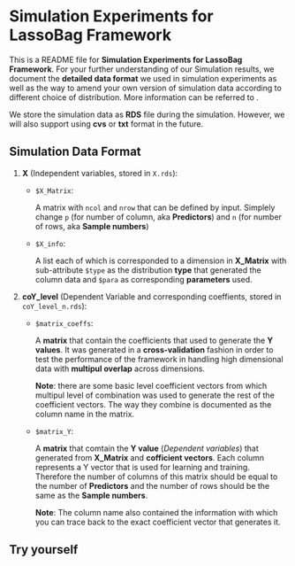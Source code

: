 # Simulation Experiments for LassoBag Framework

This is a README file for **Simulation Experiments for LassoBag Framework**. For your further understanding of our Simulation results, we document the __detailed data format__ we used in simulation experiments as well as the way to amend your own version of simulation data according to different choice of distribution. More information can be referred to . 

We store the simulation data as __RDS__ file during the simulation. However, we will also support using __cvs__ or __txt__ format in the future. 


## Simulation Data Format 
1. __X__ (Independent variables, stored in `X.rds`):

   - `$X_Matrix`: 
   
      A matrix with `ncol` and `nrow` that can be defined by input. Simplely change `p` (for number of column, aka **Predictors**) and `n` (for number of rows, aka **Sample numbers**)
   - `$X_info`: 
   
      A list each of which is corresponded to a dimension in __X_Matrix__ with sub-attribute `$type` as the distribution **type** that generated the column data and `$para` as corresponding **parameters** used.
   

2. **coY_level** (Dependent Variable and corresponding coeffients, stored in `coY_level_n.rds`):

    - `$matrix_coeffs`:
    
       A **matrix** that contain the coefficients that used to generate the __Y values__. It was generated in a __cross-validation__ fashion in order to test the performance of the framework in handling high dimensional data with **multipul overlap** across dimensions.  
       
       **Note**: there are some basic level coefficient vectors from which multipul level of combination was used to generate the rest of the coefficient vectors. The way they combine is documented as the column name in the matrix.
     
    - `$matrix_Y`:
    
       A **matrix** that comtain the __Y value__ (*Dependent variables*) that generated from **X_Matrix** and **cofficient vectors**. Each column represents a Y vector that is used for learning and training. Therefore the number of columns of this matrix should be equal to the number of **Predictors** and the number of rows should be the same as the **Sample numbers**.   
       
       **Note**: The column name also contained the information with which you can trace back to the exact coefficient vector that generates it.
       
## Try yourself
